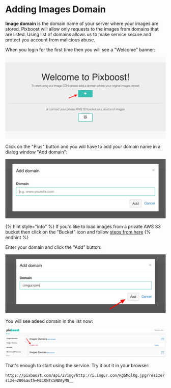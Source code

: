 # Adding Images Domain

**Image domain** is the domain name of your server where your images are stored. 
Pixboost will allow only requests to the images from domains that are listed. 
Using list of domains allows us to make service secure and protect you account from malicious 
abuse.

When you login for the first time then you will see a "Welcome" banner:

![](../.gitbook/assets/welcome.png)

Click on the "Plus" button and you will have to add your domain name in a dialog window "Add domain":

![](../.gitbook/assets/add-domain-1.png)

{% hint style="info" %}
If you'd like to load images from a private AWS S3 bucket then click on the "Bucket" icon 
and follow [steps from here](./adding-s3-bucket-image-source.md)
{% endhint %}

Enter your domain and click the "Add" button:

![](../.gitbook/assets/add-domain-2.png)

You will see adeed domain in the list now:

![](../.gitbook/assets/domains-list.png)

That's enough to start using the service. Try it out it in your browser:

```
https://pixboost.com/api/2/img/http://i.imgur.com/RgSMqlKg.jpg/resize?size=200&auth=MzI0NTc5NDAyMQ__
```


